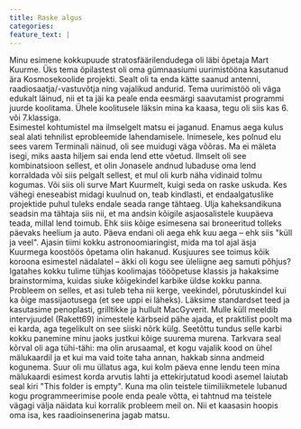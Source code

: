 ```yaml
---
title: Raske algus
categories:
feature_text: |
---
```


Minu esimene kokkupuude stratosfäärilendudega oli läbi õpetaja Mart Kuurme. Üks tema õpilastest oli oma gümnaasiumi uurimistööna kasutanud ära Kosmosekoolide projekti. Sealt oli ta enda kätte saanud antenni, raadiosaatja/-vastuvõtja ning vajalikud andurid. Tema uurimistöö oli väga edukalt läinud, nii et ta jäi ka peale enda eesmärgi saavutamist programmi juurde koolitama. Ühele koolitusele läksin mina ka kaasa, tegu oli siis kas 6. või 7.klassiga.  
Esimestel kohtumistel ma ilmselgelt matsu ei jaganud. Enamus aega kulus seal alati tehnilist eprobleemide lahendamisele. Inimesele, kes polnud elu sees varem Terminali näinud, oli see muidugi väga võõras. 
Ma ei mäleta isegi, miks aasta hiljem sai enda lend ette võetud. Ilmselt oli see kombinatsioon sellest, et olin Jonasele andnud lubaduse oma lend korraldada või siis pelgalt sellest, et mul oli kurb näha vidinaid tolmu kogumas. Või siis oli surve Mart Kuurmelt, kuigi seda on raske uskuda. Kes vähegi eneseabist midagi kuulnud on, teab kindlasti, et endaalgatuslike projektide puhul tuleks endale seada range tähtaeg. Ulja kaheksandikuna seadsin ma tähtaja siis nii, et ma andsin kõigile asjaosalistele kuupäeva teada, millal lend toimub. Ehk siis kõige esimesena sai broneeritud tolleks päevaks heelium ja auto. Päeva endani oli aega ehk kuu aega – ehk siis "küll ja veel". 
Ajasin tiimi kokku astronoomiaringist, mida ma tol ajal äsja Kuurmega koostöös õpetama olin hakanud. Kusjuures see toimus kõik koroona esimestel nädalatel – äkki oli kogu see üleliigne aeg samuti põhjus? Igatahes kokku tulime tühjas koolimajas tööõpetuse klassis ja hakaksime brainstormima, kuidas siuke kõigekindel karbike üldse kokku panna. Probleem on selles, et asi tuleb teha nii kerge, veekindel, põrutuskindel kui ka õige massijaotusega (et see uppi ei läheks). Läksime standardset teed ja kasutasime penoplasti, grilltikke ja hullult MacGyverit. Mulle küll meeldib intervjuudel (Rakett69) inimestele kärbseid pähe ajada, et praktilist poolt ma ei karda, aga tegelikult on see siiski nõrk külg. Seetõttu tundus selle karbi kokku panemine minu jaoks justkui kõige suurema murena. Tarkvara seal kõrval oli aga tühi-tähi: ma olin arusaamal, et kogu vajalik kood on ühel mälukaardil ja et kui ma vaid toite taha annan, hakkab sinna andmeid kogunema. Suur oli mu üllatus aga, kui kolm päeva enne lendu teen mina mälukaardi esimest korda arvutis lahti ja ettekirjutatud koodi asemel laiutab seal kiri "This folder is empty". 
Kuna ma olin teistele tiimiliikmetele lubanud kogu programmeerimise poole enda peale võtta, ei tahtnud ma teistele vägagi välja näidata kui korralik probleem meil on. Nii et kaasasin hoopis oma isa, kes raadioinsenerina jagab matsu. 
